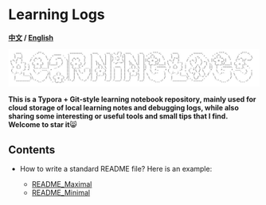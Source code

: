 # Learning Logs

**[中文](./README.md) / [English](./README_EN.md)**

![logo](./assets/logo.jpg)

**This is a Typora + Git-style learning notebook repository, mainly used for cloud storage of local learning notes and debugging logs, while also sharing some interesting or useful tools and small tips that I find. Welcome to star it**:smile_cat:

## Contents

- How to write a standard README file? Here is an example:

  - [README_Maximal](./README_Template/maximal_readme.md)
  - [README_Minimal](./README_Template/minimal_readme.md)

  
